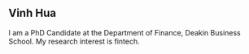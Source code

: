 ## Vinh Hua
I am a PhD Candidate at the Department of Finance, Deakin Business School. My research interest is fintech.

